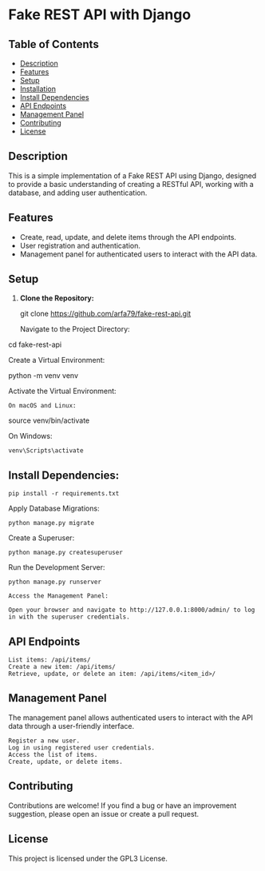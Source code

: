 # Fake REST API with Django

## Table of Contents

- [Description](#description)
- [Features](#features)
- [Setup](#setup)
- [Installation](#installation)
- [Install Dependencies](#install-dependencies)
- [API Endpoints](#api-endpoints)
- [Management Panel](#management-panel)
- [Contributing](#contributing)
- [License](#license)

## Description

This is a simple implementation of a Fake REST API using Django, designed to provide a basic understanding of creating a RESTful API, working with a database, and adding user authentication.

## Features

- Create, read, update, and delete items through the API endpoints.
- User registration and authentication.
- Management panel for authenticated users to interact with the API data.

## Setup

1. **Clone the Repository:**

   
   git clone https://github.com/arfa79/fake-rest-api.git

    Navigate to the Project Directory:



cd fake-rest-api

Create a Virtual Environment:

python -m venv venv

Activate the Virtual Environment:

    On macOS and Linux:



source venv/bin/activate

On Windows:



    venv\Scripts\activate

## Install Dependencies:

    pip install -r requirements.txt

Apply Database Migrations:

    python manage.py migrate

Create a Superuser:

    python manage.py createsuperuser

Run the Development Server:

    python manage.py runserver

    Access the Management Panel:

    Open your browser and navigate to http://127.0.0.1:8000/admin/ to log in with the superuser credentials.

## API Endpoints

    List items: /api/items/
    Create a new item: /api/items/
    Retrieve, update, or delete an item: /api/items/<item_id>/

## Management Panel

The management panel allows authenticated users to interact with the API data through a user-friendly interface.

    Register a new user.
    Log in using registered user credentials.
    Access the list of items.
    Create, update, or delete items.

## Contributing

Contributions are welcome! If you find a bug or have an improvement suggestion, please open an issue or create a pull request.
## License

This project is licensed under the GPL3 License.